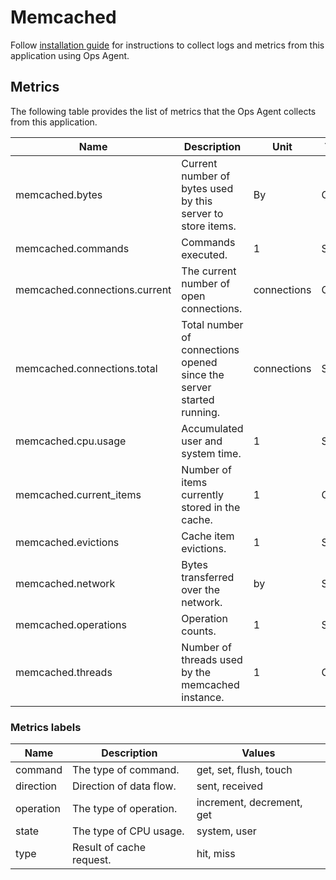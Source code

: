 # Memcached

Follow [installation guide](https://cloud.google.com/stackdriver/docs/solutions/agents/ops-agent/third-party/memcached)
for instructions to collect logs and metrics from this application using Ops Agent.

## Metrics

The following table provides the list of metrics that the Ops Agent collects from this application.

| Name | Description | Unit | Type | Attributes |
| ---- | ----------- | ---- | ---- | ---------- |
| memcached.bytes | Current number of bytes used by this server to store items. | By | Gauge | |
| memcached.commands | Commands executed. | 1 | Sum | command |
| memcached.connections.current | The current number of open connections. | connections | Gauge | |
| memcached.connections.total | Total number of connections opened since the server started running. | connections | Sum | |
| memcached.cpu.usage | Accumulated user and system time. | 1 | Sum | state |
| memcached.current_items | Number of items currently stored in the cache. | 1 | Gauge | |
| memcached.evictions | Cache item evictions. | 1 | Sum | |
| memcached.network | Bytes transferred over the network. | by | Sum | direction |
| memcached.operations | Operation counts. | 1 | Sum | type, operation |
| memcached.threads | Number of threads used by the memcached instance. | 1 | Gauge | |

### Metrics labels

| Name | Description | Values |
| ---- | ----------- | ------ |
| command | The type of command. | get, set, flush, touch |
| direction | Direction of data flow. | sent, received |
| operation | The type of operation. | increment, decrement, get |
| state | The type of CPU usage. | system, user |
| type | Result of cache request. | hit, miss |
